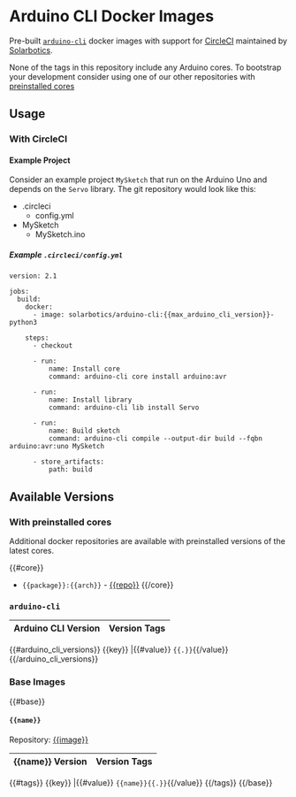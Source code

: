 # Arduino CLI Docker Images

Pre-built [`arduino-cli`](https://arduino.github.io/arduino-cli/) docker images with support for [CircleCI](https://circleci.com/) maintained by [Solarbotics](https://solarbotics.com).

None of the tags in this repository include any Arduino cores. To bootstrap your development consider using one of our other repositories with [preinstalled cores](#images-with-preinstalled-cores)

## Usage

### With CircleCI

#### Example Project

Consider an example project `MySketch` that run on the Arduino Uno and depends on the `Servo` library. The git repository would look like this:

* .circleci
  * config.yml
* MySketch
  * MySketch.ino

##### Example `.circleci/config.yml`

```
version: 2.1

jobs:
  build:
    docker:
      - image: solarbotics/arduino-cli:{{max_arduino_cli_version}}-python3

    steps:
      - checkout

      - run:
          name: Install core
          command: arduino-cli core install arduino:avr

      - run:
          name: Install library
          command: arduino-cli lib install Servo

      - run:
          name: Build sketch
          command: arduino-cli compile --output-dir build --fqbn arduino:avr:uno MySketch

      - store_artifacts:
          path: build
```

## Available Versions

### With preinstalled cores

Additional docker repositories are available with preinstalled versions of the latest cores.

{{#core}}
* `{{package}}:{{arch}}` - [{{repo}}](https://hub.docker.com/r/{{repo}})
{{/core}}

### `arduino-cli`

Arduino CLI Version | Version Tags
--- | ---
{{#arduino_cli_versions}}
{{key}} |{{#value}} `{{.}}`{{/value}}
{{/arduino_cli_versions}}

### Base Images
{{#base}}

#### `{{name}}`

Repository: [{{image}}](https://hub.docker.com/r/{{image}})

{{name}} Version | Version Tags
--- | ---
{{#tags}}
{{key}} |{{#value}} `{{name}}{{.}}`{{/value}}
{{/tags}}
{{/base}}
